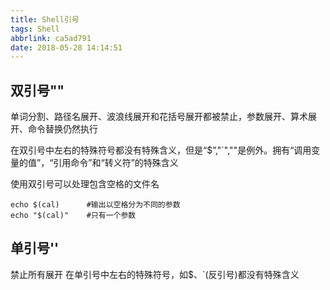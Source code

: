 ```yaml
---
title: Shell引号
tags: Shell
abbrlink: ca5ad791
date: 2018-05-28 14:14:51
---
```


## 双引号""
单词分割、路径名展开、波浪线展开和花括号展开都被禁止，参数展开、算术展开、命令替换仍然执行

在双引号中左右的特殊符号都没有特殊含义，但是“$”,"`","\"是例外。拥有“调用变量的值”，“引用命令”和“转义符”的特殊含义

使用双引号可以处理包含空格的文件名

```
echo $(cal)      #输出以空格分为不同的参数
echo "$(cal)"    #只有一个参数
```



## 单引号''
禁止所有展开
在单引号中左右的特殊符号，如$、`(反引号)都没有特殊含义


